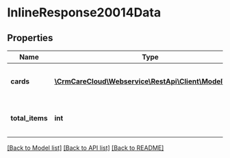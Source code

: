 # InlineResponse20014Data

## Properties
Name | Type | Description | Notes
------------ | ------------- | ------------- | -------------
**cards** | [**\CrmCareCloud\Webservice\RestApi\Client\Model\Card[]**](Card.md) | Collection of customer cards | [optional] 
**total_items** | **int** | Count of all found customer cards | [optional] 

[[Back to Model list]](../../README.md#documentation-for-models) [[Back to API list]](../../README.md#documentation-for-api-endpoints) [[Back to README]](../../README.md)

